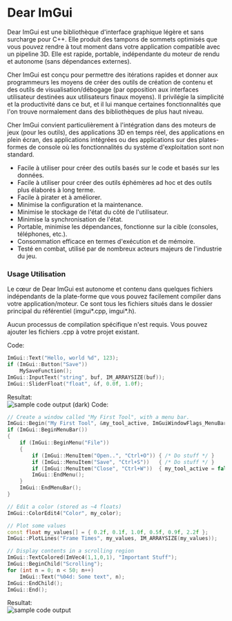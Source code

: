 Dear ImGui
=====
Dear ImGui est une bibliothèque d'interface graphique légère et sans surcharge pour C++. Elle produit des tampons de sommets optimisés que vous pouvez rendre à tout moment dans votre application compatible avec un pipeline 3D. Elle est rapide, portable, indépendante du moteur de rendu et autonome (sans dépendances externes).

Cher ImGui est conçu pour permettre des itérations rapides et donner aux programmeurs les moyens de créer des outils de création de contenu et des outils de visualisation/débogage (par opposition aux interfaces utilisateur destinées aux utilisateurs finaux moyens). Il privilégie la simplicité et la productivité dans ce but, et il lui manque certaines fonctionnalités que l'on trouve normalement dans des bibliothèques de plus haut niveau.

Cher ImGui convient particulièrement à l'intégration dans des moteurs de jeux (pour les outils), des applications 3D en temps réel, des applications en plein écran, des applications intégrées ou des applications sur des plates-formes de console où les fonctionnalités du système d'exploitation sont non standard.

- Facile à utiliser pour créer des outils basés sur le code et basés sur les données.
- Facile à utiliser pour créer des outils éphémères ad hoc et des outils plus élaborés à long terme.
- Facile à pirater et à améliorer.
- Minimise la configuration et la maintenance.
- Minimise le stockage de l'état du côté de l'utilisateur.
- Minimise la synchronisation de l'état.
- Portable, minimise les dépendances, fonctionne sur la cible (consoles, téléphones, etc.).
- Consommation efficace en termes d'exécution et de mémoire.
- Testé en combat, utilisé par de nombreux acteurs majeurs de l'industrie du jeu.

### Usage Utilisation 

Le cœur de Dear ImGui est autonome et contenu dans quelques fichiers indépendants de la plate-forme que vous pouvez facilement compiler dans votre application/moteur. Ce sont tous les fichiers situés dans le dossier principal du référentiel (imgui*.cpp, imgui*.h).

Aucun processus de compilation spécifique n'est requis. Vous pouvez ajouter les fichiers .cpp à votre projet existant.


Code:
```cpp
ImGui::Text("Hello, world %d", 123);
if (ImGui::Button("Save"))
    MySaveFunction();
ImGui::InputText("string", buf, IM_ARRAYSIZE(buf));
ImGui::SliderFloat("float", &f, 0.0f, 1.0f);
```
Resultat:
<br>![sample code output (dark)](https://raw.githubusercontent.com/wiki/ocornut/imgui/web/v175/capture_readme_styles_0001.png)
Code:
```cpp
// Create a window called "My First Tool", with a menu bar.
ImGui::Begin("My First Tool", &my_tool_active, ImGuiWindowFlags_MenuBar);
if (ImGui::BeginMenuBar())
{
    if (ImGui::BeginMenu("File"))
    {
        if (ImGui::MenuItem("Open..", "Ctrl+O")) { /* Do stuff */ }
        if (ImGui::MenuItem("Save", "Ctrl+S"))   { /* Do stuff */ }
        if (ImGui::MenuItem("Close", "Ctrl+W"))  { my_tool_active = false; }
        ImGui::EndMenu();
    }
    ImGui::EndMenuBar();
}

// Edit a color (stored as ~4 floats)
ImGui::ColorEdit4("Color", my_color);

// Plot some values
const float my_values[] = { 0.2f, 0.1f, 1.0f, 0.5f, 0.9f, 2.2f };
ImGui::PlotLines("Frame Times", my_values, IM_ARRAYSIZE(my_values));

// Display contents in a scrolling region
ImGui::TextColored(ImVec4(1,1,0,1), "Important Stuff");
ImGui::BeginChild("Scrolling");
for (int n = 0; n < 50; n++)
    ImGui::Text("%04d: Some text", n);
ImGui::EndChild();
ImGui::End();
```
Resultat:
<br>![sample code output](https://raw.githubusercontent.com/wiki/ocornut/imgui/web/v180/code_sample_04_color.gif)
